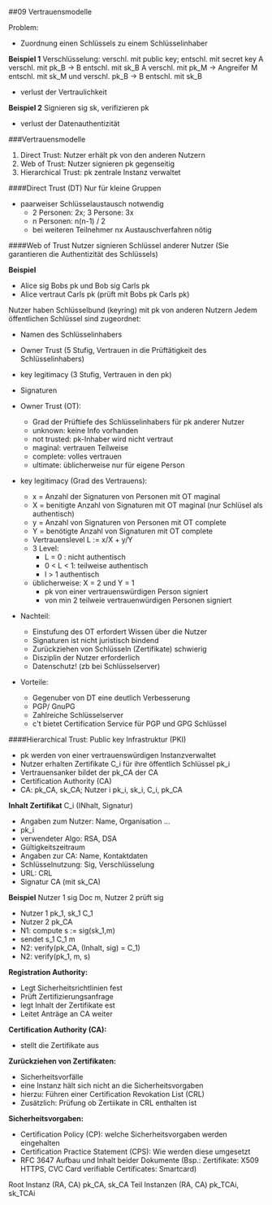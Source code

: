 ##09 Vertrauensmodelle

Problem:
* Zuordnung einen Schlüssels zu einem Schlüsselinhaber

**Beispiel 1**
Verschlüsselung: verschl. mit public key; entschl. mit secret key
A verschl. mit pk_B -> B entschl. mit sk_B
A verschl. mit pk_M -> Angreifer M entschl. mit sk_M und verschl. pk_B -> B entschl. mit sk_B

* verlust der Vertraulichkeit

**Beispiel 2**
Signieren sig sk, verifizieren pk
* verlust der Datenauthentizität

###Vertrauensmodelle
1. Direct Trust: Nutzer erhält pk von den anderen Nutzern
2. Web of Trust: Nutzer signieren pk gegenseitig
3. Hierarchical Trust: pk zentrale Instanz verwaltet

####Direct Trust (DT)
Nur für kleine Gruppen
* paarweiser Schlüsselaustausch notwendig
   - 2 Personen: 2x; 3 Persone: 3x
   - n Personen: n(n-1) / 2
   - bei weiteren Teilnehmer nx Austauschverfahren nötig

####Web of Trust
Nutzer signieren Schlüssel anderer Nutzer
(Sie garantieren die Authentizität des Schlüssels)

**Beispiel**
- Alice sig Bobs pk und Bob sig Carls pk
- Alice vertraut Carls pk (prüft mit Bobs pk Carls pk)

Nutzer haben Schlüsselbund (keyring) mit pk von anderen Nutzern
Jedem öffentlichen Schlüssel sind zugeordnet:
* Namen des Schlüsselinhabers
* Owner Trust (5 Stufig, Vertrauen in die Prüftätigkeit des Schlüsselinhabers)
* key legitimacy (3 Stufig, Vertrauen in den pk)
* Signaturen

* Owner Trust (OT):
  - Grad der Prüftiefe des Schlüsselinhabers für pk anderer Nutzer
  - unknown: keine Info vorhanden
  - not trusted: pk-Inhaber wird nicht vertraut
  - maginal: vertrauen Teilweise
  - complete: volles vertrauen
  - ultimate: üblicherweise nur für eigene Person

* key legitimacy (Grad des Vertrauens):
  - x = Anzahl der Signaturen von Personen mit OT maginal
  - X = benitigte Anzahl von Signaturen mit OT maginal (nur Schlüsel als
    authentisch)
  - y = Anzahl von Signaturen von Personen mit OT complete
  - Y = benötigte Anzahl von Signaturen mit OT complete
  - Vertrauenslevel L := x/X + y/Y
  - 3 Level:
    * L = 0 : nicht authentisch
    * 0 < L < 1: teilweise authentisch
    * l > 1 authentisch
  - üblicherweise: X = 2 und Y = 1
    * pk von einer vertrauenswürdigen Person signiert
    * von min 2 teilweie vertrauenwürdigen Personen signiert

* Nachteil:
  - Einstufung des OT erfordert Wissen über die Nutzer
  - Signaturen ist nicht juristisch bindend
  - Zurückziehen von Schlüsseln (Zertifikate) schwierig
  - Disziplin der Nutzer erforderlich
  - Datenschutz! (zb bei Schlüsselserver)

* Vorteile:
  - Gegenuber von DT eine deutlich Verbesserung
  - PGP/ GnuPG
  - Zahlreiche Schlüsselserver
  - c't bietet Certification Service für PGP und GPG Schlüssel

####Hierarchical Trust:
Public key Infrastruktur (PKI)
* pk werden von einer vertrauenswürdigen Instanzverwaltet
* Nutzer erhalten Zertifikate C_i für ihre öffentlich Schlüssel pk_i
* Vertrauensanker bildet der pk_CA der CA
* Certification Authority (CA)
* CA: pk_CA, sk_CA; Nutzer i pk_i, sk_i, C_i, pk_CA

**Inhalt Zertifikat**
C_i (INhalt, Signatur)
- Angaben zum Nutzer: Name, Organisation ...
- pk_i
- verwendeter Algo: RSA, DSA
- Gültigkeitszeitraum
- Angaben zur CA: Name, Kontaktdaten
- Schlüsselnutzung: Sig, Verschlüsselung
- URL: CRL
- Signatur CA (mit sk_CA)

**Beispiel**
Nutzer 1 sig Doc m, Nutzer 2 prüft sig
* Nutzer 1 pk_1, sk_1 C_1
* Nutzer 2 pk_CA
* N1: compute s := sig(sk_1,m)
* sendet s_1 C_1 m
* N2: verify(pk_CA, (Inhalt, sig) = C_1)
* N2: verify(pk_1, m, s)

**Registration Authority:**
  - Legt Sicherheitsrichtlinien fest
  - Prüft Zertifizierungsanfrage
  - legt Inhalt der Zertifikate est
  - Leitet Anträge an CA weiter

**Certification Authority (CA):**
  - stellt die Zertifikate aus

**Zurückziehen von Zertifikaten:**
  - Sicherheitsvorfälle
  - eine Instanz hält sich nicht an die Sicherheitsvorgaben
  - hierzu: Führen einer Certification Revokation List (CRL)
  - Zusätzlich: Prüfung ob Zertiikate in CRL enthalten ist

**Sicherheitsvorgaben:**
  - Certification Policy (CP): welche Sicherheitsvorgaben werden eingehalten
  - Certification Practice Statement (CPS): Wie werden diese umgesetzt
  - RFC 3647 Aufbau und Inhalt beider Dokumente
  (Bsp.: Zertifikate: X509 HTTPS, CVC Card verifiable Certificates: Smartcard)

Root Instanz (RA, CA) pk_CA, sk_CA
Teil Instanzen (RA, CA) pk_TCAi, sk_TCAi
